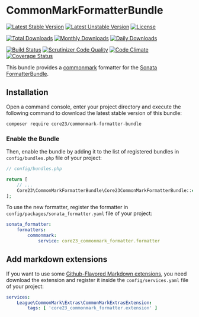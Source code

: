 CommonMarkFormatterBundle
=========================
[![Latest Stable Version](https://poser.pugx.org/core23/commonmark-formatter-bundle/v/stable)](https://packagist.org/packages/core23/commonmark-formatter-bundle)
[![Latest Unstable Version](https://poser.pugx.org/core23/commonmark-formatter-bundle/v/unstable)](https://packagist.org/packages/core23/commonmark-formatter-bundle)
[![License](https://poser.pugx.org/core23/commonmark-formatter-bundle/license)](https://packagist.org/packages/core23/commonmark-formatter-bundle)

[![Total Downloads](https://poser.pugx.org/core23/commonmark-formatter-bundle/downloads)](https://packagist.org/packages/core23/commonmark-formatter-bundle)
[![Monthly Downloads](https://poser.pugx.org/core23/commonmark-formatter-bundle/d/monthly)](https://packagist.org/packages/core23/commonmark-formatter-bundle)
[![Daily Downloads](https://poser.pugx.org/core23/commonmark-formatter-bundle/d/daily)](https://packagist.org/packages/core23/commonmark-formatter-bundle)

[![Build Status](https://travis-ci.org/core23/CommonMarkFormatterBundle.svg)](https://travis-ci.org/core23/CommonMarkFormatterBundle)
[![Scrutinizer Code Quality](https://scrutinizer-ci.com/g/core23/CommonMarkFormatterBundle/badges/quality-score.png?b=master)](https://scrutinizer-ci.com/g/core23/CommonMarkFormatterBundle)
[![Code Climate](https://codeclimate.com/github/core23/CommonMarkFormatterBundle/badges/gpa.svg)](https://codeclimate.com/github/core23/CommonMarkFormatterBundle)
[![Coverage Status](https://coveralls.io/repos/core23/CommonMarkFormatterBundle/badge.svg)](https://coveralls.io/r/core23/CommonMarkFormatterBundle)

This bundle provides a [commonmark] formatter for the [Sonata FormatterBundle].

## Installation

Open a command console, enter your project directory and execute the following command to download the latest stable version of this bundle:

```
composer require core23/commonmark-formatter-bundle
```

### Enable the Bundle

Then, enable the bundle by adding it to the list of registered bundles in `config/bundles.php` file of your project:

```php
// config/bundles.php

return [
    // ...
    Core23\CommonMarkFormatterBundle\Core23CommonMarkFormatterBundle::class => ['all' => true],
];
```

To use the new formatter, register the formatter in `config/packages/sonata_formatter.yaml` file of your project:

```yaml
sonata_formatter:
    formatters:
        commonmark:
            service: core23_commonmark_formatter.formatter
```

## Add markdown extensions

If you want to use some [Github-Flavored Markdown extensions], you need download the extension and register it inside the `config/services.yaml` file of your project:

```yaml
services:
    League\CommonMark\Extras\CommonMarkExtrasExtension:
        tags: [ 'core23_commonmark_formatter.extension' ]
```

[commonmark]: https://github.com/thephpleague/commonmark
[Sonata FormatterBundle]: https://github.com/sonata-project/SonataFormatterBundle
[Github-Flavored Markdown extensions]: https://github.com/thephpleague/commonmark-extras
